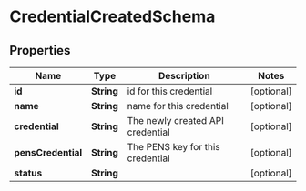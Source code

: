 
# CredentialCreatedSchema

## Properties
Name | Type | Description | Notes
------------ | ------------- | ------------- | -------------
**id** | **String** | id for this credential |  [optional]
**name** | **String** | name for this credential |  [optional]
**credential** | **String** | The newly created API credential |  [optional]
**pensCredential** | **String** | The PENS key for this credential |  [optional]
**status** | **String** |  |  [optional]



